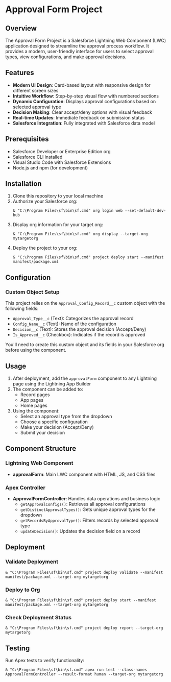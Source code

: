 # Approval Form Project

## Overview

The Approval Form Project is a Salesforce Lightning Web Component (LWC) application designed to streamline the approval process workflow. It provides a modern, user-friendly interface for users to select approval types, view configurations, and make approval decisions.

## Features

- **Modern UI Design**: Card-based layout with responsive design for different screen sizes
- **Intuitive Workflow**: Step-by-step visual flow with numbered sections
- **Dynamic Configuration**: Displays approval configurations based on selected approval type
- **Decision Making**: Clear accept/deny options with visual feedback
- **Real-time Updates**: Immediate feedback on submission status
- **Salesforce Integration**: Fully integrated with Salesforce data model

## Prerequisites

- Salesforce Developer or Enterprise Edition org
- Salesforce CLI installed
- Visual Studio Code with Salesforce Extensions
- Node.js and npm (for development)

## Installation

1. Clone this repository to your local machine
2. Authorize your Salesforce org:
   ```
   & "C:\Program Files\sf\bin\sf.cmd" org login web --set-default-dev-hub
   ```
3. Display org information for your target org:
   ```
   & "C:\Program Files\sf\bin\sf.cmd" org display --target-org mytargetorg
   ```
4. Deploy the project to your org:
   ```
   & "C:\Program Files\sf\bin\sf.cmd" project deploy start --manifest manifest/package.xml
   ```

## Configuration

### Custom Object Setup

This project relies on the `Approval_Config_Record__c` custom object with the following fields:

- `Approval_Type__c` (Text): Categorizes the approval record
- `Config_Name__c` (Text): Name of the configuration
- `Decision__c` (Text): Stores the approval decision (Accept/Deny)
- `Is_Approved__c` (Checkbox): Indicates if the record is approved

You'll need to create this custom object and its fields in your Salesforce org before using the component.

## Usage

1. After deployment, add the `approvalForm` component to any Lightning page using the Lightning App Builder
2. The component can be added to:
   - Record pages
   - App pages
   - Home pages
3. Using the component:
   - Select an approval type from the dropdown
   - Choose a specific configuration
   - Make your decision (Accept/Deny)
   - Submit your decision

## Component Structure

### Lightning Web Component
- **approvalForm**: Main LWC component with HTML, JS, and CSS files

### Apex Controller
- **ApprovalFormController**: Handles data operations and business logic
  - `getApprovalConfigs()`: Retrieves all approval configurations
  - `getDistinctApprovalTypes()`: Gets unique approval types for the dropdown
  - `getRecordsByApprovalType()`: Filters records by selected approval type
  - `updateDecision()`: Updates the decision field on a record

## Deployment

### Validate Deployment
```
& "C:\Program Files\sf\bin\sf.cmd" project deploy validate --manifest manifest/package.xml --target-org mytargetorg
```

### Deploy to Org
```
& "C:\Program Files\sf\bin\sf.cmd" project deploy start --manifest manifest/package.xml --target-org mytargetorg
```

### Check Deployment Status
```
& "C:\Program Files\sf\bin\sf.cmd" project deploy report --target-org mytargetorg
```

## Testing

Run Apex tests to verify functionality:
```
& "C:\Program Files\sf\bin\sf.cmd" apex run test --class-names ApprovalFormController --result-format human --target-org mytargetorg
```